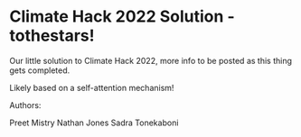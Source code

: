# Climate Hack 2022 Solution - tothestars!

Our little solution to Climate Hack 2022, more info to be posted as this thing gets completed.

Likely based on a self-attention mechanism!

Authors:

Preet Mistry
Nathan Jones
Sadra Tonekaboni